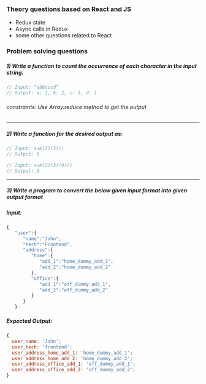 ### Theory questions based on React and JS

- Redux state
- Async calls in Redux
- some other questions related to React

### Problem solving questions

##### 1) Write a function to count the occurrence of each character in the input string.

```js
// Input: “abbcccd”
// Output: a: 1, b: 2, c: 3, d: 1
```

###### constraints: Use Array.reduce method to get the output

---

##### 2) Write a function for the desired output as:

```js
// Input: sum(2)(3)()
// Output: 5

// Input: sum(2)(3)(4)()
// Output: 9
```
---

##### 3) Write a program to convert the below given input format into given output format

##### Input:

```js
{
   "user":{
      "name":"John",
      "tech":"Frontend",
      "address":{
         "home":{
            "add_1":"home_dummy_add_1",
            "add_2":"home_dummy_add_2"
         },
         "office":{
            "add_1":"off_dummy_add_1",
            "add_2":"off_dummy_add_2"
         }
      }
   }

```

##### Expected Output:

```js
{
  user_name: 'John';
  user_tech: 'frontend';
  user_address_home_add_1: 'home_dummy_add_1';
  user_address_home_add_2: 'home_dummy_add_2';
  user_address_office_add_1: 'off_dummy_add_1';
  user_address_office_add_2: 'off_dummy_add_2';
}
```
